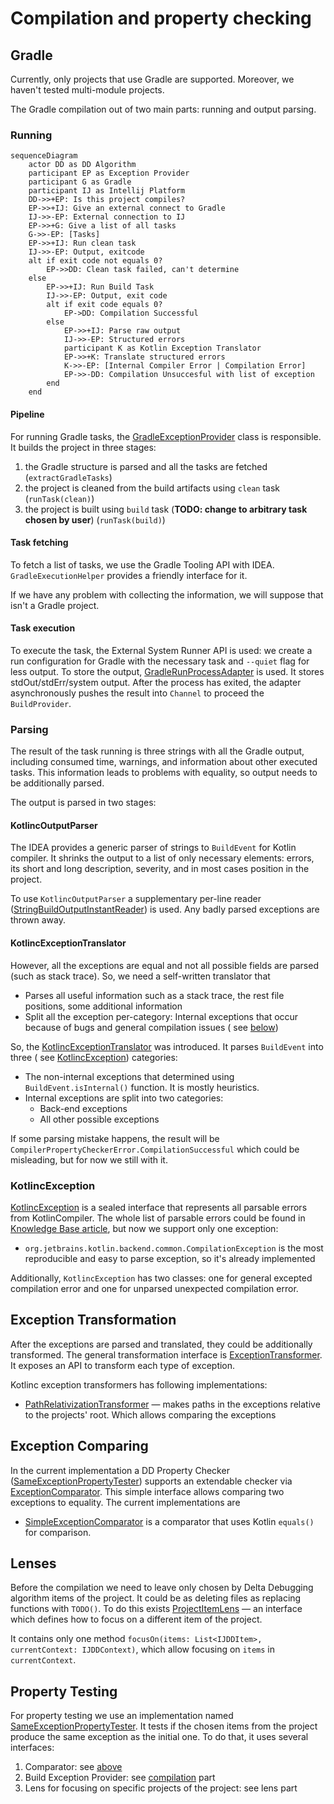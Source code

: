 # Compilation and property checking

## Gradle

Currently, only projects that use Gradle are supported. Moreover, we haven't tested multi-module projects.

The Gradle compilation out of two main parts: running and output parsing.

### Running

```mermaid
sequenceDiagram
    actor DD as DD Algorithm
    participant EP as Exception Provider
    participant G as Gradle
    participant IJ as Intellij Platform
    DD->>+EP: Is this project compiles?
    EP->>+IJ: Give an external connect to Gradle
    IJ->>-EP: External connection to IJ
    EP->>+G: Give a list of all tasks
    G->>-EP: [Tasks]
    EP->>+IJ: Run clean task
    IJ->>-EP: Output, exitcode
    alt if exit code not equals 0?
        EP->>DD: Clean task failed, can't determine
    else
        EP->>+IJ: Run Build Task
        IJ->>-EP: Output, exit code
        alt if exit code equals 0?
            EP->DD: Compilation Successful
        else
            EP->>+IJ: Parse raw output
            IJ->>-EP: Structured errors
            participant K as Kotlin Exception Translator
            EP->>+K: Translate structured errors
            K->>-EP: [Internal Compiler Error | Compilation Error]
            EP->>-DD: Compilation Unsuccesful with list of exception
        end
    end
```

#### Pipeline

For running Gradle tasks, the [GradleExceptionProvider][build-exception-provider] class is responsible. It builds the
project
in three stages:

1. the Gradle structure is parsed and all the tasks are fetched (`extractGradleTasks`)
2. the project is cleaned from the build artifacts using `clean` task (`runTask(clean)`)
3. the project is built using `build` task (**TODO: change to arbitrary task chosen by user**) (`runTask(build)`)

#### Task fetching

To fetch a list of tasks, we use the Gradle Tooling API with IDEA. `GradleExecutionHelper` provides a friendly interface
for it.

If we have any problem with collecting the information, we will suppose that isn't a Gradle project.

#### Task execution

To execute the task, the External System Runner API is used: we create a run configuration for Gradle with the necessary
task and `--quiet` flag for less output. To store the output, [GradleRunProcessAdapter][run-process-adapter] is used. It
stores stdOut/stdErr/system output. After the process has exited, the adapter asynchronously pushes the result into
`Channel` to proceed the `BuildProvider`.

### Parsing

The result of the task running is three strings with all the Gradle output, including consumed time, warnings, and
information about other executed tasks. This information leads to problems with equality, so output needs to be
additionally parsed.

The output is parsed in two stages:

#### KotlincOutputParser

The IDEA provides a generic parser of strings to `BuildEvent` for Kotlin compiler. It shrinks the output to a list of
only necessary elements: errors, its short and long description, severity, and in most cases position in the project.

To use `KotlincOutputParser` a supplementary per-line reader ([StringBuildOutputInstantReader][string-output-reader]) is
used. Any badly parsed exceptions are thrown away.

#### KotlincExceptionTranslator

However, all the exceptions are equal and not all possible fields are parsed (such as stack trace). So, we need a
self-written translator that

* Parses all useful information such as a stack trace, the rest file positions, some additional information
* Split all the exception per-category: Internal exceptions that occur because of bugs and general compilation issues (
  see [below](#kotlincexception))

So, the [KotlincExceptionTranslator][kotlinc-translator] was introduced. It parses `BuildEvent` into three (
see [KotlincException](#kotlincexception)) categories:

* The non-internal exceptions that determined using `BuildEvent.isInternal()` function. It is mostly heuristics.
* Internal exceptions are split into two categories:
    * Back-end exceptions
    * All other possible exceptions

If some parsing mistake happens, the result will be `CompilerPropertyCheckerError.CompilationSuccessful` which could be
misleading, but for now we still with it.

### KotlincException

[KotlincException][kotlinc-exception] is a sealed interface that represents all parsable errors from KotlinCompiler. The
whole list of parsable errors could be found
in [Knowledge Base article](https://youtrack.jetbrains.com/articles/PLAN-A-111/Kotlin-internal-exceptions), but now we
support only one exception:

* `org.jetbrains.kotlin.backend.common.CompilationException` is the most reproducible and easy to parse exception, so
  it's already implemented

Additionally, `KotlincException` has two classes: one for general excepted compilation error and one for unparsed
unexpected compilation error.

## Exception Transformation

After the exceptions are parsed and translated, they could be additionally transformed.
The general transformation interface is [ExceptionTransformer][exception-transformer].
It exposes an API to transform each type of exception.

Kotlinc exception transformers has following implementations:

* [PathRelativizationTransformer][path-relative-transformer] — makes paths in the exceptions relative to the projects'
  root.
  Which allows comparing the exceptions

## Exception Comparing

In the current implementation a DD Property Checker ([SameExceptionPropertyTester][same-exception-checker]) supports an
extendable checker via [ExceptionComparator][exception-comparator].
This simple interface allows comparing two exceptions to equality. 
The current implementations are
* [SimpleExceptionComparator][simple-comparator] is a comparator that uses Kotlin `equals()` for comparison.

## Lenses

Before the compilation we need to leave only chosen by Delta Debugging algorithm items of the project. 
It could be as deleting files as replacing functions with `TODO()`. 
To do this exists [ProjectItemLens][project-item-lens] — 
an interface which defines how to focus on a different item of the project.

It contains only one method `focusOn(items: List<IJDDItem>, currentContext: IJDDContext)`,
which allow focusing on `items` in `currentContext`.

## Property Testing
For property testing we use an implementation named [SameExceptionPropertyTester][same-exception-checker]. 
It tests if the chosen items from the project produce the same exception as the initial one.
To do that, it uses several interfaces:
1. Comparator: see [above](#exception-comparing)
2. Build Exception Provider: see [compilation](#gradle) part
3. Lens for focusing on specific projects of the project: see lens part

[build-exception-provider]: ../project-minimization-plugin/src/main/kotlin/org/plan/research/minimization/plugin/execution/gradle/GradleBuildExceptionProvider.kt

[run-process-adapter]: ../project-minimization-plugin/src/main/kotlin/org/plan/research/minimization/plugin/execution/gradle/GradleRunProcessAdapter.kt

[string-output-reader]: ../project-minimization-plugin/src/main/kotlin/org/plan/research/minimization/plugin/execution/gradle/GradleBuildExceptionProvider.kt

[kotlinc-translator]: ../project-minimization-plugin/src/main/kotlin/org/plan/research/minimization/plugin/execution/exception/KotlincExceptionTranslator.kt

[kotlinc-exception]: ../project-minimization-plugin/src/main/kotlin/org/plan/research/minimization/plugin/execution/exception/KotlincException.kt

[exception-transformer]: ../project-minimization-plugin/src/main/kotlin/org/plan/research/minimization/plugin/model/exception/ExceptionTransformer.kt

[path-relative-transformer]: ../project-minimization-plugin/src/main/kotlin/org/plan/research/minimization/plugin/execution/transformer/PathRelativizationTransformer.kt

[same-exception-checker]: ../project-minimization-plugin/src/main/kotlin/org/plan/research/minimization/plugin/execution/SameExceptionPropertyTester.kt

[exception-comparator]: ../project-minimization-plugin/src/main/kotlin/org/plan/research/minimization/plugin/model/exception/ExceptionComparator.kt

[simple-comparator]: ../project-minimization-plugin/src/main/kotlin/org/plan/research/minimization/plugin/execution/comparable/SimpleExceptionComparator.kt
[project-item-lens]: ../project-minimization-plugin/src/main/kotlin/org/plan/research/minimization/plugin/model/ProjectItemLens.kt